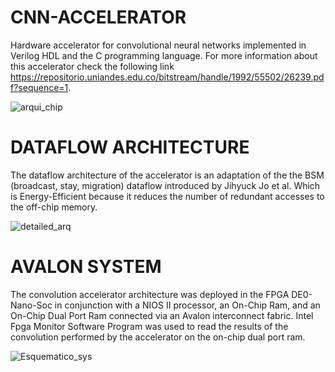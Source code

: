 # CNN-ACCELERATOR
Hardware accelerator for convolutional neural networks implemented in Verilog HDL and the C programming language. For more information about this accelerator check the following link https://repositorio.uniandes.edu.co/bitstream/handle/1992/55502/26239.pdf?sequence=1.

![arqui_chip](https://user-images.githubusercontent.com/47645091/172915146-1f963266-3a2f-4342-b404-da749a1ba707.png)

# DATAFLOW ARCHITECTURE

The dataflow architecture of the accelerator is an adaptation of the the BSM (broadcast, stay, migration)  dataflow introduced by Jihyuck Jo et al. Which  is Energy-Efficient because it reduces the number of redundant accesses to the off-chip memory.


![detailed_arq](https://user-images.githubusercontent.com/47645091/172915726-80be5ca7-0af3-4ce4-ba30-2a793b681a7f.png)


# AVALON SYSTEM

The convolution accelerator architecture was deployed in the FPGA DE0-Nano-Soc in conjunction with
a NIOS II processor, an On-Chip Ram, and an On-Chip Dual Port Ram connected via an Avalon
interconnect fabric. Intel Fpga Monitor Software Program was used to read the results of the convolution
performed by the accelerator on the on-chip dual port ram.

![Esquematico_sys](https://user-images.githubusercontent.com/47645091/172916317-0a5fd750-984f-44cd-a74a-4ec11ee7fed0.png)
